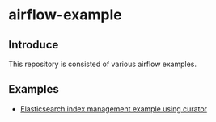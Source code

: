 # airflow-example

## Introduce

This repository is consisted of various airflow examples.

## Examples

- [Elasticsearch index management example using curator](https://github.com/occidere/airflow-example/blob/master/dags/curator_example.py)
